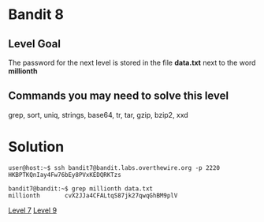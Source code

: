 <h1>Bandit 8</h1>

<h2 id="level-goal">Level Goal</h2>
<p>The password for the next level is stored in the file <strong>data.txt</strong>
next to the word <strong>millionth</strong></p>

<h2 id="commands-you-may-need-to-solve-this-level">Commands you may need to solve this level</h2>
<p>grep, sort, uniq, strings, base64, tr, tar, gzip, bzip2, xxd</p>

<h1>Solution</h1>

```
user@host:~$ ssh bandit7@bandit.labs.overthewire.org -p 2220
HKBPTKQnIay4Fw76bEy8PVxKEDQRKTzs

bandit7@bandit:~$ grep millionth data.txt
millionth       cvX2JJa4CFALtqS87jk27qwqGhBM9plV
```

<a href="bandit/tasks/bandit7.md">Level 7</a>
<a href="bandit/tasks/bandit9.md">Level 9</a>
